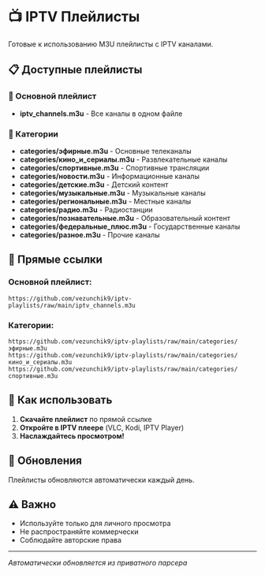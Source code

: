 # 📺 IPTV Плейлисты

Готовые к использованию M3U плейлисты с IPTV каналами.

## 📋 Доступные плейлисты

### 🎯 Основной плейлист
- **iptv_channels.m3u** - Все каналы в одном файле

### 📁 Категории
- **categories/эфирные.m3u** - Основные телеканалы
- **categories/кино_и_сериалы.m3u** - Развлекательные каналы  
- **categories/спортивные.m3u** - Спортивные трансляции
- **categories/новости.m3u** - Информационные каналы
- **categories/детские.m3u** - Детский контент
- **categories/музыкальные.m3u** - Музыкальные каналы
- **categories/региональные.m3u** - Местные каналы
- **categories/радио.m3u** - Радиостанции
- **categories/познавательные.m3u** - Образовательный контент
- **categories/федеральные_плюс.m3u** - Государственные каналы
- **categories/разное.m3u** - Прочие каналы

## 🔗 Прямые ссылки

### Основной плейлист:
```
https://github.com/vezunchik9/iptv-playlists/raw/main/iptv_channels.m3u
```

### Категории:
```
https://github.com/vezunchik9/iptv-playlists/raw/main/categories/эфирные.m3u
https://github.com/vezunchik9/iptv-playlists/raw/main/categories/кино_и_сериалы.m3u
https://github.com/vezunchik9/iptv-playlists/raw/main/categories/спортивные.m3u
```

## 📱 Как использовать

1. **Скачайте плейлист** по прямой ссылке
2. **Откройте в IPTV плеере** (VLC, Kodi, IPTV Player)
3. **Наслаждайтесь просмотром!**

## 🔄 Обновления

Плейлисты обновляются автоматически каждый день.

## ⚠️ Важно

- Используйте только для личного просмотра
- Не распространяйте коммерчески
- Соблюдайте авторские права

---
*Автоматически обновляется из приватного парсера*
